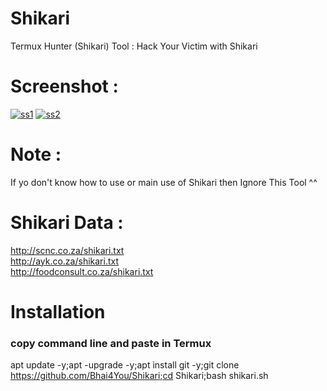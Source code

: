 # Shikari
Termux Hunter (Shikari) Tool : Hack Your Victim with Shikari

# Screenshot :
<a href="https://ibb.co/1sjMwKF"><img src="https://i.ibb.co/1sjMwKF/ss1.jpg" alt="ss1" border="0"></a>
<a href="https://ibb.co/YPg0dp7"><img src="https://i.ibb.co/YPg0dp7/ss2.jpg" alt="ss2" border="0"></a>

# Note :
If yo don't know how to use or main use of Shikari then Ignore This Tool ^^

# Shikari Data :
http://scnc.co.za/shikari.txt<br>
http://ayk.co.za/shikari.txt<br>
http://foodconsult.co.za/shikari.txt<br>

# Installation
### copy command line and paste in Termux
 apt update -y;apt -upgrade -y;apt install git -y;git clone https://github.com/Bhai4You/Shikari;cd Shikari;bash shikari.sh
